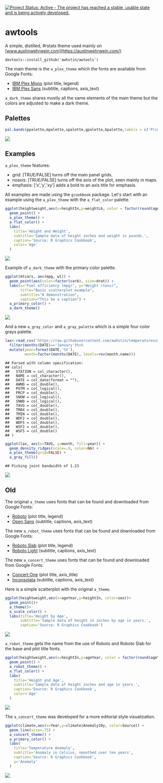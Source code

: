 [![Project Status: Active - The project has reached a stable, usable
state and is being actively
developed.](http://www.repostatus.org/badges/0.1.0/active.svg)](http://www.repostatus.org/#active)

awtools
=======

A simple, distilled, \#rstats theme used mainly on
[www.austinwehrwein.com](https://austinwehrwein.com/)

<code>devtools::install_github('awhstin/awtools')</code>

The main theme is the <code>a\_plex\_theme</code> which the fonts are
available from Google Fonts:

-   [IBM Plex Mono](https://fonts.google.com/specimen/IBM+Plex+Mono)
    (plot title, legend)
-   [IBM Plex Sans](https://fonts.google.com/specimen/IBM+Plex+Sans)
    (subtitle, captions, axis\_text)

<code>a\_dark\_theme</code> shares mostly all the same elements of the
main theme but the colors are adjusted to make a dark theme.

Palettes
--------

``` r
pal.bands(ppalette,mpalette,spalette,gpalette,bpalette,labels = c('Primary','Flat','Secondary','Gray','Big'))
```

![](README_files/figure-markdown_github/unnamed-chunk-2-1.png)

Examples
--------
<code>a\_plex\_theme</code> features: 
- grid: \[TRUE/FALSE\] turns off the main panel grids. 
- noaxis: \[TRUE/FALSE\] turns off the axis of the plot, seen mainly in maps. 
- emphasis: \[‘x’,‘y’,‘xy’\] adds a bold to an axis title for emphasis.

All examples are made using the <code>gcookbook</code> package. Let's start with an example using the <code>a\_plex\_theme</code> with the
<code>a\_flat\_color</code> palette.

``` r
ggplot(heightweight,aes(x=heightIn,y=weightLb, color = factor(round(ageYear)))) + 
  geom_point() +
  a_plex_theme() +
  a_flat_color() +
  labs(
    title='Height and Weight',
    subtitle='Sample data of height inches and weight in pounds.',
    caption='Source: R Graphics Cookbook',
    color='Age'
  )
```

![](README_files/figure-markdown_github/unnamed-chunk-3-1.png)

Example of <code>a\_dark\_theme</code> with the primary color palette.

``` r
ggplot(mtcars, aes(mpg, wt)) +
  geom_point(aes(color=factor(carb), size=drat)) +
  labs(x="Fuel efficiency (mpg)", y="Weight (tons)",
       title="Basic scatterplot example",
       subtitle="A demonstration",
       caption="This be a caption") + 
  a_primary_color() +
  a_dark_theme()
```

![](README_files/figure-markdown_github/unnamed-chunk-4-1.png)

And a new <code>a\_gray\_color</code> and <code>a\_gray\_palette</code>
which is a simple four color grays palette.

``` r
lax<-read_csv('https://raw.githubusercontent.com/awhstin/temperaturesv2/master/LAX-NCDC-2015-18.csv') %>% 
  filter(months(DATE)=='January')%>%
  mutate(year=format(DATE,'%Y'),
         month=factor(months(DATE), levels=rev(month.name)))
```

    ## Parsed with column specification:
    ## cols(
    ##   STATION = col_character(),
    ##   NAME = col_character(),
    ##   DATE = col_date(format = ""),
    ##   AWND = col_double(),
    ##   PGTM = col_logical(),
    ##   PRCP = col_double(),
    ##   SNOW = col_logical(),
    ##   SNWD = col_logical(),
    ##   TAVG = col_double(),
    ##   TMAX = col_double(),
    ##   TMIN = col_double(),
    ##   WDF2 = col_double(),
    ##   WDF5 = col_double(),
    ##   WSF2 = col_double(),
    ##   WSF5 = col_double()
    ## )

``` r
ggplot(lax, aes(x=TAVG, y=month, fill=year)) +
  geom_density_ridges(scale=.9, color=NA) +
  a_plex_theme(grid=FALSE) +
  a_gray_fill()
```

    ## Picking joint bandwidth of 1.23

![](README_files/figure-markdown_github/unnamed-chunk-5-1.png)

Old
---
The original <code>a\_theme</code> uses fonts that can be found and
downloaded from Google Fonts:

-   [Roboto](https://fonts.google.com/specimen/Slabo+27px) (plot title,
    legend)
-   [Open Sans](https://fonts.google.com/specimen/Open+Sans) (subtitle,
    captions, axis\_text)

The new <code>a\_robot\_theme</code> uses fonts that can be found and
downloaded from Google Fonts:

-   [Roboto Slab](https://fonts.google.com/specimen/Roboto+Slab) (plot
    title, legend)
-   [Roboto Light](https://fonts.google.com/specimen/Roboto) (subtitle,
    captions, axis\_text)

The new <code>a\_concert\_theme</code> uses fonts that can be found and
downloaded from Google Fonts:

-   [Concert One](https://fonts.google.com/specimen/Concert+One) (plot
    title, axis\_title)
-   [Inconsolata](https://fonts.google.com/specimen/Inconsolata)
    (subtitle, captions, axis\_text)

Here is a simple scatterplot with the original <code>a\_theme</code>.

``` r
ggplot(heightweight,aes(x=ageYear,y=heightIn, color=sex))+
  geom_point()+
  a_theme()+
  a_scale_color() +
  labs(title='Height by Age',
       subtitle='Sample data of height in inches by age in years.',
       caption='Source: R Graphics Cookbook')
```

![](README_files/figure-markdown_github/unnamed-chunk-6-1.png)

<code>a\_robot\_theme</code> gets the name from the use of Roboto and
Roboto Slab for the base and plot title fonts.

``` r
ggplot(heightweight,aes(x=heightIn,y=ageYear, color = factor(round(ageYear)))) + 
  geom_point() +
  a_robot_theme() +
  a_flat_color() +
  labs(
    title='Height and Age',
    subtitle='Sample data of height inches and age in years.',
    caption='Source: R Graphics Cookbook',
    color='Age'
  )
```

![](README_files/figure-markdown_github/unnamed-chunk-7-1.png)

The <code>a\_concert\_theme</code> was developed for a more editorial
style visualization.

``` r
ggplot(climate,aes(x=Year,y=climate$Anomaly10y, color=Source)) + 
  geom_line(size=.75) +
  a_concert_theme() +
  a_primary_color() +
  labs(
    title='Temperature Anomaly',
    subtitle='Anomaly in Celsius, smoothed over ten years',
    caption='Source: R Graphics Cookbook',
    y='Anomaly'
  )
```

![](README_files/figure-markdown_github/unnamed-chunk-8-1.png)
